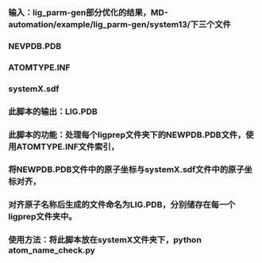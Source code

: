 ### 输入：lig_parm-gen部分优化的结果，MD-automation/example/lig_parm-gen/system13/下三个文件
###              NEVPDB.PDB
###              ATOMTYPE.INF
###             systemX.sdf
### 此脚本的输出：LIG.PDB
### 此脚本的功能：处理每个ligprep文件夹下的NEWPDB.PDB文件，使用ATOMTYPE.INF文件索引，
###             将NEWPDB.PDB文件中的原子坐标与systemX.sdf文件中的原子坐标对齐，
###              对齐原子名称后生成的文件命名为LIG.PDB，分别储存在每一个ligprep文件夹中。
### 使用方法：将此脚本放在systemX文件夹下，python atom_name_check.py


